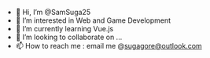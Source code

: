 - 👋 Hi, I’m @SamSuga25
- 👀 I’m interested in Web and Game Development
- 🌱 I’m currently learning Vue.js
- 💞️ I’m looking to collaborate on ...
- 📫 How to reach me : email me @sugagore@outlook.com

<!---
SamSuga25/SamSuga25 is a ✨ special ✨ repository because its `README.md` (this file) appears on your GitHub profile.
You can click the Preview link to take a look at your changes.
--->
